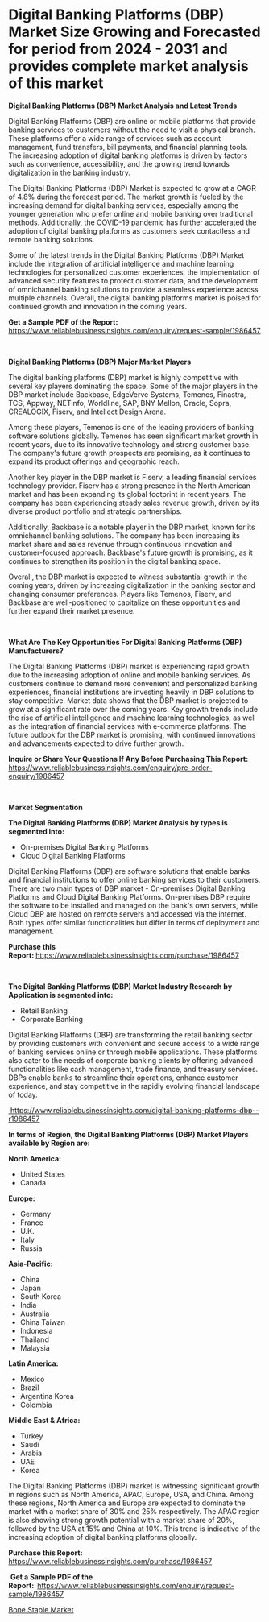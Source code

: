 <p><h1>Digital Banking Platforms (DBP) Market Size Growing and Forecasted for period from 2024 - 2031 and provides complete market analysis of this market</h1></p><p><strong>Digital Banking Platforms (DBP) Market Analysis and Latest Trends</strong></p>
<p><p>Digital Banking Platforms (DBP) are online or mobile platforms that provide banking services to customers without the need to visit a physical branch. These platforms offer a wide range of services such as account management, fund transfers, bill payments, and financial planning tools. The increasing adoption of digital banking platforms is driven by factors such as convenience, accessibility, and the growing trend towards digitalization in the banking industry.</p><p>The Digital Banking Platforms (DBP) Market is expected to grow at a CAGR of 4.8% during the forecast period. The market growth is fueled by the increasing demand for digital banking services, especially among the younger generation who prefer online and mobile banking over traditional methods. Additionally, the COVID-19 pandemic has further accelerated the adoption of digital banking platforms as customers seek contactless and remote banking solutions.</p><p>Some of the latest trends in the Digital Banking Platforms (DBP) Market include the integration of artificial intelligence and machine learning technologies for personalized customer experiences, the implementation of advanced security features to protect customer data, and the development of omnichannel banking solutions to provide a seamless experience across multiple channels. Overall, the digital banking platforms market is poised for continued growth and innovation in the coming years.</p></p>
<p><strong>Get a Sample PDF of the Report:&nbsp;</strong> <a href="https://www.reliablebusinessinsights.com/enquiry/request-sample/1986457">https://www.reliablebusinessinsights.com/enquiry/request-sample/1986457</a></p>
<p>&nbsp;</p>
<p><strong>Digital Banking Platforms (DBP) Major Market Players</strong></p>
<p><p>The digital banking platforms (DBP) market is highly competitive with several key players dominating the space. Some of the major players in the DBP market include Backbase, EdgeVerve Systems, Temenos, Finastra, TCS, Appway, NETinfo, Worldline, SAP, BNY Mellon, Oracle, Sopra, CREALOGIX, Fiserv, and Intellect Design Arena.</p><p>Among these players, Temenos is one of the leading providers of banking software solutions globally. Temenos has seen significant market growth in recent years, due to its innovative technology and strong customer base. The company's future growth prospects are promising, as it continues to expand its product offerings and geographic reach.</p><p>Another key player in the DBP market is Fiserv, a leading financial services technology provider. Fiserv has a strong presence in the North American market and has been expanding its global footprint in recent years. The company has been experiencing steady sales revenue growth, driven by its diverse product portfolio and strategic partnerships.</p><p>Additionally, Backbase is a notable player in the DBP market, known for its omnichannel banking solutions. The company has been increasing its market share and sales revenue through continuous innovation and customer-focused approach. Backbase's future growth is promising, as it continues to strengthen its position in the digital banking space.</p><p>Overall, the DBP market is expected to witness substantial growth in the coming years, driven by increasing digitalization in the banking sector and changing consumer preferences. Players like Temenos, Fiserv, and Backbase are well-positioned to capitalize on these opportunities and further expand their market presence.</p></p>
<p>&nbsp;</p>
<p><strong>What Are The Key Opportunities For Digital Banking Platforms (DBP) Manufacturers?</strong></p>
<p><p>The Digital Banking Platforms (DBP) market is experiencing rapid growth due to the increasing adoption of online and mobile banking services. As customers continue to demand more convenient and personalized banking experiences, financial institutions are investing heavily in DBP solutions to stay competitive. Market data shows that the DBP market is projected to grow at a significant rate over the coming years. Key growth trends include the rise of artificial intelligence and machine learning technologies, as well as the integration of financial services with e-commerce platforms. The future outlook for the DBP market is promising, with continued innovations and advancements expected to drive further growth.</p></p>
<p><strong>Inquire or Share Your Questions If Any Before Purchasing This Report:</strong> <a href="https://www.reliablebusinessinsights.com/enquiry/pre-order-enquiry/1986457">https://www.reliablebusinessinsights.com/enquiry/pre-order-enquiry/1986457</a></p>
<p>&nbsp;</p>
<p><strong>Market Segmentation</strong></p>
<p><strong>The Digital Banking Platforms (DBP) Market Analysis by types is segmented into:</strong></p>
<p><ul><li>On-premises Digital Banking Platforms</li><li>Cloud Digital Banking Platforms</li></ul></p>
<p><p>Digital Banking Platforms (DBP) are software solutions that enable banks and financial institutions to offer online banking services to their customers. There are two main types of DBP market - On-premises Digital Banking Platforms and Cloud Digital Banking Platforms. On-premises DBP require the software to be installed and managed on the bank's own servers, while Cloud DBP are hosted on remote servers and accessed via the internet. Both types offer similar functionalities but differ in terms of deployment and management.</p></p>
<p><strong>Purchase this Report:&nbsp;</strong><a href="https://www.reliablebusinessinsights.com/purchase/1986457">https://www.reliablebusinessinsights.com/purchase/1986457</a></p>
<p>&nbsp;</p>
<p><strong>The Digital Banking Platforms (DBP) Market Industry Research by Application is segmented into:</strong></p>
<p><ul><li>Retail Banking</li><li>Corporate Banking</li></ul></p>
<p><p>Digital Banking Platforms (DBP) are transforming the retail banking sector by providing customers with convenient and secure access to a wide range of banking services online or through mobile applications. These platforms also cater to the needs of corporate banking clients by offering advanced functionalities like cash management, trade finance, and treasury services. DBPs enable banks to streamline their operations, enhance customer experience, and stay competitive in the rapidly evolving financial landscape of today.</p></p>
<p><a href="https://www.reliablebusinessinsights.com/digital-banking-platforms-dbp--r1986457">&nbsp;https://www.reliablebusinessinsights.com/digital-banking-platforms-dbp--r1986457</a></p>
<p><strong>In terms of Region, the Digital Banking Platforms (DBP) Market Players available by Region are:</strong></p>
<p>
    <p> <strong> North America: </strong>
        <ul>
            <li>United States</li>
            <li>Canada</li>
        </ul>
        </p> 
    <p> <strong> Europe: </strong>
        <ul>
            <li>Germany</li>
            <li>France</li>
            <li>U.K.</li>
            <li>Italy</li>
            <li>Russia</li>
        </ul>
        </p> 
    <p> <strong> Asia-Pacific: </strong>
        <ul>
            <li>China</li>
            <li>Japan</li>
            <li>South Korea</li>
            <li>India</li>
            <li>Australia</li>
            <li>China Taiwan</li>
            <li>Indonesia</li>
            <li>Thailand</li>
            <li>Malaysia</li>
        </ul>
        </p> 
    <p> <strong> Latin America: </strong>
        <ul>
            <li>Mexico</li>
            <li>Brazil</li>
            <li>Argentina Korea</li>
            <li>Colombia</li>
        </ul>
        </p> 
    <p> <strong> Middle East & Africa: </strong>
        <ul>
            <li>Turkey</li>
            <li>Saudi</li>
            <li>Arabia</li>
            <li>UAE</li>
            <li>Korea</li>
        </ul>
    </p>
    </p>
<p><p>The Digital Banking Platforms (DBP) market is witnessing significant growth in regions such as North America, APAC, Europe, USA, and China. Among these regions, North America and Europe are expected to dominate the market with a market share of 30% and 25% respectively. The APAC region is also showing strong growth potential with a market share of 20%, followed by the USA at 15% and China at 10%. This trend is indicative of the increasing adoption of digital banking platforms globally.</p></p>
<p><strong>Purchase this Report: </strong><a href="https://www.reliablebusinessinsights.com/purchase/1986457">https://www.reliablebusinessinsights.com/purchase/1986457</a></p>
<p>&nbsp;<strong>Get a Sample PDF of the Report:&nbsp;&nbsp;</strong><a href="https://www.reliablebusinessinsights.com/enquiry/request-sample/1986457">https://www.reliablebusinessinsights.com/enquiry/request-sample/1986457</a></p>
<p><strong></strong></p>
<p><p><a href="https://view.publitas.com/reportprime-1/bone-staple-market-size-growth-trends-statistics-forecasts-2024-2031/">Bone Staple Market</a></p></p>